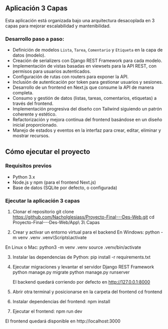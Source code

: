 ## Aplicación 3 Capas

Esta aplicación está organizada bajo una arquitectura desacoplada en 3 capas para mejorar escalabilidad y mantenibilidad.

### Desarrollo paso a paso:

- Definición de modelos `Lista`, `Tarea`, `Comentario` y `Etiqueta` en la capa de datos (modelo).
- Creación de serializers con Django REST Framework para cada modelo.
- Implementación de vistas basadas en viewsets para la API REST, con permisos para usuarios autenticados.
- Configuración de rutas con routers para exponer la API.
- Inclusión de autenticación por token para gestionar usuarios y sesiones.
- Desarrollo de un frontend en Next.js que consume la API de manera completa.
- Consumo y gestión de datos (listas, tareas, comentarios, etiquetas) a través del frontend.
- Implementación progresiva del diseño con Tailwind siguiendo un patrón coherente y estético.
- Refactorización y mejora continua del frontend basándose en un diseño inicial proporcionado.
- Manejo de estados y eventos en la interfaz para crear, editar, eliminar y mostrar recursos.

## Cómo ejecutar el proyecto

### Requisitos previos

- Python 3.x
- Node.js y npm (para el frontend Next.js)
- Base de datos (SQLite por defecto, o configurada)

### Ejecutar la aplicación 3 capas

1. Clonar el repositorio
   git clone https://github.com/NachoIglesiass/Proyecto-Final---Des-Web.git
   cd Proyecto-Final---Des-Web/App\ 3\ Capas

2. Crear y activar un entorno virtual para el backend
En Windows:
   python -m venv .venv
   .venv\Scripts\activate

En Linux o Mac:
   python3 -m venv .venv
   source .venv/bin/activate

3. Instalar las dependencias de Python:
   pip install -r requirements.txt

4. Ejecutar migraciones y levantar el servidor Django REST Framework
   python manage.py migrate
   python manage.py runserver

   El backend quedará corriendo por defecto en http://127.0.0.1:8000

5. Abrir otra terminal y posicionarse en la carpeta del frontend 
   cd frontend

6. Instalar dependencias del frontend:
   npm install

7. Ejecutar el frontend:
   npm run dev

El frontend quedará disponible en http://localhost:3000 
